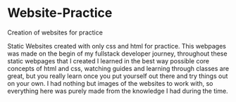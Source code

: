 # Website-Practice
Creation of websites for practice

Static Websites created with only css and html for practice. This webpages was made on the begin of my fullstack developer journey, throughout these static webpages that I created I learned in the best way possible core concepts of html and css, watching guides and learning through classes are great, but you really learn once you put yourself out there and try things out on your own. I had nothing but images of the websites to work with, so everything here was purely made from the knowledge I had during the time.
